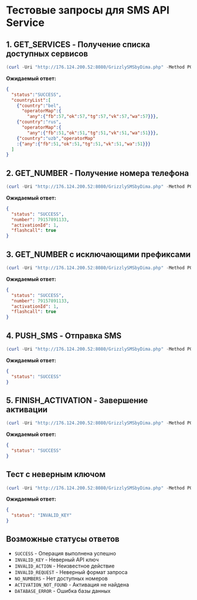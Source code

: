 # Тестовые запросы для SMS API Service

## 1. GET_SERVICES - Получение списка доступных сервисов

```PowerShell
(curl -Uri "http://176.124.200.52:8080/GrizzlySMSbyDima.php" -Method POST -Headers @{"Content-Type" = "application/json" ; "User-Agent" = "GrizzlySMS-Client/1.0"} -Body '{"action": "GET_SERVICES", "key": "qwerty123"}').Content
```

**Ожидаемый ответ:**
```json
{
  "status":"SUCCESS",
  "countryList":[
    {"country":"bel",
      "operatorMap":{
        "any":{"fb":57,"ok":57,"tg":57,"vk":57,"wa":57}}},
    {"country":"rus",
      "operatorMap":{
        "any":{"fb":51,"ok":51,"tg":51,"vk":51,"wa":51}}},
    {"country":"uzb","operatorMap"
    :{"any":{"fb":51,"ok":51,"tg":51,"vk":51,"wa":51}}}
  ]
}
```

## 2. GET_NUMBER - Получение номера телефона

```PowerShell
(curl -Uri "http://176.124.200.52:8080/GrizzlySMSbyDima.php" -Method POST -Headers @{"Content-Type" = "application/json" ; "User-Agent" = "GrizzlySMS-Client/1.0"} -Body '{"action": "GET_NUMBER", "key": "qwerty123", "country": "rus", "operator": "any", "service": "tg", "sum": 20.00}').Content
```

**Ожидаемый ответ:**
```json
{
  "status": "SUCCESS",
  "number": 79157891133,
  "activationId": 1,
  "flashcall": true
}
```

## 3. GET_NUMBER с исключающими префиксами

```PowerShell
(curl -Uri "http://176.124.200.52:8080/GrizzlySMSbyDima.php" -Method POST -Headers @{"Content-Type" = "application/json" ; "User-Agent" = "GrizzlySMS-Client/1.0"} -Body '{"action": "GET_NUMBER", "key": "qwerty123", "country": "rus", "operator": "any", "service": "tg", "sum": 20.00, "exceptionPhoneSet": ["7918", "79281"]}').Content
```

**Ожидаемый ответ:**
```json
{
  "status": "SUCCESS",
  "number": 79157891133,
  "activationId": 1,
  "flashcall": true
}
```

## 4. PUSH_SMS - Отправка SMS

```PowerShell
(curl -Uri "http://176.124.200.52:8080/GrizzlySMSbyDima.php" -Method POST -Headers @{"Content-Type" = "application/json"; "User-Agent" = "GrizzlySMS-Client/1.0"} -Body '{"action": "PUSH_SMS", "key": "qwerty123", "activationId": 1, "sms": "Your code: 123456"}').content
```

**Ожидаемый ответ:**
```json
{
  "status": "SUCCESS"
}
```

## 5. FINISH_ACTIVATION - Завершение активации

```PowerShell
(curl -Uri "http://176.124.200.52:8080/GrizzlySMSbyDima.php" -Method POST -Headers @{"Content-Type" = "application/json"; "User-Agent" = "GrizzlySMS-Client/1.0"} -Body '{"action": "FINISH_ACTIVATION", "key": "qwerty123", "activationId": 1, "status": 3}').content
```

**Ожидаемый ответ:**
```json
{
  "status": "SUCCESS"
}
```

## Тест с неверным ключом

```PowerShell
(curl -Uri "http://176.124.200.52:8080/GrizzlySMSbyDima.php" -Method POST -Headers @{"Content-Type" = "application/json"; "User-Agent" = "GrizzlySMS-Client/1.0"} -Body '{"action": "GET_SERVICE", "key" : "123"}').content
```

**Ожидаемый ответ:**
```json
{
  "status": "INVALID_KEY"
}
```

## Возможные статусы ответов

- `SUCCESS` - Операция выполнена успешно
- `INVALID_KEY` - Неверный API ключ
- `INVALID_ACTION` - Неизвестное действие
- `INVALID_REQUEST` - Неверный формат запроса
- `NO_NUMBERS` - Нет доступных номеров
- `ACTIVATION_NOT_FOUND` - Активация не найдена
- `DATABASE_ERROR` - Ошибка базы данных
